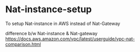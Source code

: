 # Nat-instance-setup

To setup Nat-instance in AWS instead of Nat-Gateway


difference b/w Nat-instance & Nat-gateway https://docs.aws.amazon.com/vpc/latest/userguide/vpc-nat-comparison.html
